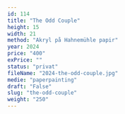 ```yaml
---
id: 114
title: "The Odd Couple"
height: 15
width: 21
method: "Akryl på Hahnemühle papir"
year: 2024
price: "400"
exPrice: ""
status: "privat"
fileName: "2024-the-odd-couple.jpg"
medie: "paperpainting"
draft: "False"
slug: "the-odd-couple"
weight: "250"
---
```

